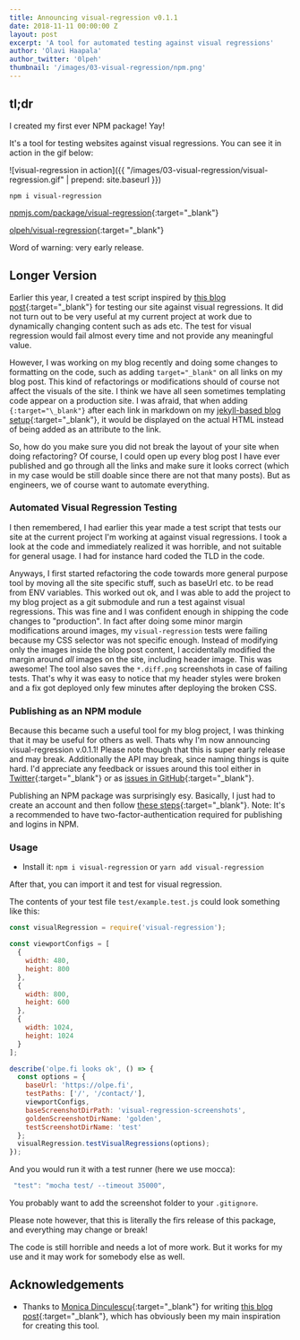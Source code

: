 ```yaml
---
title: Announcing visual-regression v0.1.1
date: 2018-11-11 00:00:00 Z
layout: post
excerpt: 'A tool for automated testing against visual regressions'
author: 'Olavi Haapala'
author_twitter: '0lpeh'
thumbnail: '/images/03-visual-regression/npm.png'
---
```


## tl;dr

I created my first ever NPM package!
Yay!

It's a tool for testing websites against visual regressions.
You can see it in action in the gif below:

![visual-regression in action]({{ "/images/03-visual-regression/visual-regression.gif" | prepend: site.baseurl }})

`npm i visual-regression`

[npmjs.com/package/visual-regression](https://www.npmjs.com/package/visual-regression){:target="\_blank"}

[olpeh/visual-regression](https://github.com/olpeh/visual-regression){:target="\_blank"}

Word of warning: very early release.

## Longer Version

Earlier this year, I created a test script inspired by [this blog post](https://meowni.ca/posts/2017-puppeteer-tests/){:target="\_blank"} for testing our site against visual regressions.
It did not turn out to be very useful at my current project at work due to dynamically changing content such as ads etc.
The test for visual regression would fail almost every time and not provide any meaningful value.

However, I was working on my blog recently and doing some changes to formatting on the code, such as adding `target="_blank"` on all links on my blog post.
This kind of refactorings or modifications should of course not affect the visuals of the site.
I think we have all seen sometimes templating code appear on a production site.
I was afraid, that when adding `{:target="\_blank"}` after each link in markdown on my [jekyll-based blog setup](https://github.com/olpeh/olpeh.github.io){:target="\_blank"}, it would be displayed on the actual HTML instead of being added as an attribute to the link.

So, how do you make sure you did not break the layout of your site when doing refactoring?
Of course, I could open up every blog post I have ever published and go through all the links and make sure it looks correct (which in my case would be still doable since there are not that many posts).
But as engineers, we of course want to automate everything.

### Automated Visual Regression Testing

I then remembered, I had earlier this year made a test script that tests our site at the current project I'm working at against visual regressions.
I took a look at the code and immediately realized it was horrible, and not suitable for general usage.
I had for instance hard coded the TLD in the code.

Anyways, I first started refactoring the code towards more general purpose tool by moving all the site specific stuff, such as baseUrl etc. to be read from ENV variables.
This worked out ok, and I was able to add the project to my blog project as a git submodule and run a test against visual regressions.
This was fine and I was confident enough in shipping the code changes to "production".
In fact after doing some minor margin modifications around images, my `visual-regression` tests were failing because my CSS selector was not specific enough.
Instead of modifying only the images inside the blog post content, I accidentally modified the margin around _all_ images on the site, including header image.
This was awesome! The tool also saves the `*.diff.png` screenshots in case of failing tests.
That's why it was easy to notice that my header styles were broken and a fix got deployed only few minutes after deploying the broken CSS.

### Publishing as an NPM module

Because this became such a useful tool for my blog project, I was thinking that it may be useful for others as well.
Thats why I'm now announcing visual-regression v.0.1.1!
Please note though that this is super early release and may break.
Additionally the API may break, since naming things is quite hard.
I'd appreciate any feedback or issues around this tool either in [Twitter](https://twitter.com/0lpeh){:target="\_blank"} or as [issues in GitHub](https://github.com/olpeh/visual-regression/issues){:target="\_blank"}.

Publishing an NPM package was surprisingly esy.
Basically, I just had to create an account and then follow [these steps](https://docs.npmjs.com/creating-and-publishing-unscoped-public-packages#creating-an-unscoped-public-package){:target="\_blank"}.
Note: It's a recommended to have two-factor-authentication required for publishing and logins in NPM.

### Usage

- Install it: `npm i visual-regression` or `yarn add visual-regression`

After that, you can import it and test for visual regression.

The contents of your test file `test/example.test.js` could look something like this:

```javascript
const visualRegression = require('visual-regression');

const viewportConfigs = [
  {
    width: 480,
    height: 800
  },
  {
    width: 800,
    height: 600
  },
  {
    width: 1024,
    height: 1024
  }
];

describe('olpe.fi looks ok', () => {
  const options = {
    baseUrl: 'https://olpe.fi',
    testPaths: ['/', '/contact/'],
    viewportConfigs,
    baseScreenshotDirPath: 'visual-regression-screenshots',
    goldenScreenshotDirName: 'golden',
    testScreenshotDirName: 'test'
  };
  visualRegression.testVisualRegressions(options);
});
```

And you would run it with a test runner (here we use mocca):

```javascript
 "test": "mocha test/ --timeout 35000",
```

You probably want to add the screenshot folder to your `.gitignore`.

Please note however, that this is literally the firs release of this package, and everything may change or break!

The code is still horrible and needs a lot of more work.
But it works for my use and it may work for somebody else as well.

## Acknowledgements

- Thanks to [Monica Dinculescu](https://github.com/notwaldorf){:target="\_blank"} for writing [this blog post](https://meowni.ca/posts/2017-puppeteer-tests/){:target="\_blank"}, which has obviously been my main inspiration for creating this tool.
